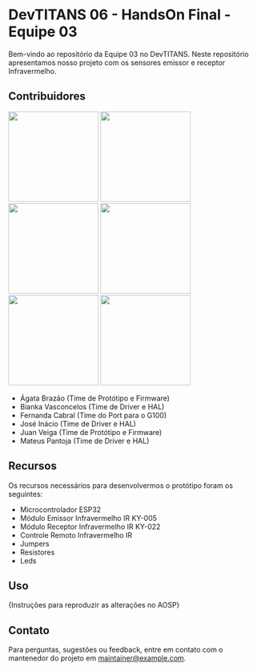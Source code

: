 # DevTITANS 06 - HandsOn Final - Equipe 03

Bem-vindo ao repositório da Equipe 03 no DevTITANS. Neste repositório apresentamos nosso projeto com os sensores emissor e receptor Infravermelho.

## Contribuidores

<img src="https://github.com/biankavm/DevTitans-HandsOnFinal-Infravermelho/blob/main/Imagens/Agata.png" width="180" > <img src="https://github.com/biankavm/DevTitans-HandsOnFinal-Infravermelho/blob/main/Imagens/Bianka.png" width="180" > <img src="https://github.com/biankavm/DevTitans-HandsOnFinal-Infravermelho/blob/main/Imagens/Fernanda.png" width="180" > <img src="https://github.com/biankavm/DevTitans-HandsOnFinal-Infravermelho/blob/main/Imagens/Juan.png" width="180" > <img src="https://github.com/biankavm/DevTitans-HandsOnFinal-Infravermelho/blob/main/Imagens/Mateus.png" width="180" > <img src="https://github.com/biankavm/DevTitans-HandsOnFinal-Infravermelho/blob/main/Imagens/Jose.png" width="180" >


- Ágata Brazão (Time de Protótipo e Firmware)
- Bianka Vasconcelos (Time de Driver e HAL)
- Fernanda Cabral (Time do Port para o G100)
- José Inácio (Time de Driver e HAL)
- Juan Veiga (Time de Protótipo e Firmware)
- Mateus Pantoja (Time de Driver e HAL)

## Recursos

Os recursos necessários para desenvolvermos o protótipo foram os seguintes:
- Microcontrolador ESP32
- Módulo Emissor Infravermelho IR KY-005
- Módulo Receptor Infravermelho IR KY-022
- Controle Remoto Infravermelho IR
- Jumpers
- Resistores
- Leds

## Uso

{Instruções para reproduzir as alterações no AOSP}
    
## Contato

Para perguntas, sugestões ou feedback, entre em contato com o mantenedor do projeto em [maintainer@example.com](mailto:maintainer@example.com).
